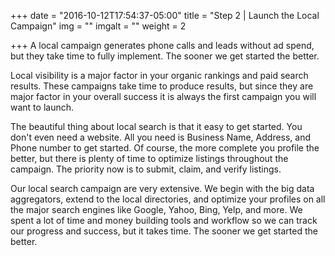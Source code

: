 +++
date = "2016-10-12T17:54:37-05:00"
title = "Step 2 | Launch the Local Campaign"
img = ""
imgalt = ""
weight = 2

+++
A local campaign generates phone calls and leads without ad spend, but they take time to fully implement. The sooner we get started the better.
<!--more-->

Local visibility is a major factor in your organic rankings and paid search results. These campaigns take time to produce results, but since they are major factor in your overall success it is always the first campaign you will want to launch.

 The beautiful thing about local search is that it easy to get started. You don't even need a website. All you need is Business Name, Address, and Phone number to get started. Of course, the more complete you profile the better, but there is plenty of time to optimize listings throughout the campaign. The priority now is to submit, claim, and verify listings.

 Our local search campaign are very extensive. We begin with the big data aggregators, extend to the local directories, and optimize your profiles on all the major search engines like Google, Yahoo, Bing, Yelp, and more. We spent a lot of time and money building tools and workflow so we can track our progress and success, but it takes time. The sooner we get started the better.

